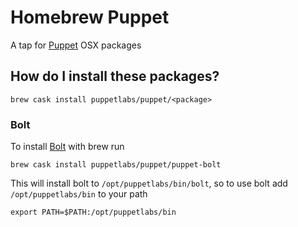 # Homebrew Puppet

A tap for [Puppet](https://puppet.com) OSX packages

## How do I install these packages?

```
brew cask install puppetlabs/puppet/<package>
```

### Bolt

To install [Bolt](https://github.com/puppetlabs/bolt) with brew run

```
brew cask install puppetlabs/puppet/puppet-bolt
```

This will install bolt to `/opt/puppetlabs/bin/bolt`, so to use bolt add `/opt/puppetlabs/bin` to your path

```
export PATH=$PATH:/opt/puppetlabs/bin
```
